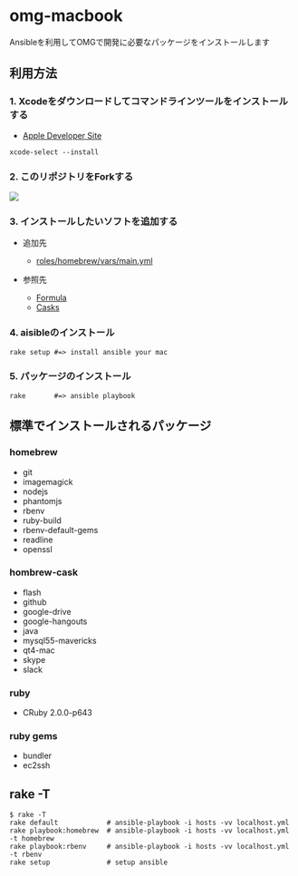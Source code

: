 # omg-macbook

Ansibleを利用してOMGで開発に必要なパッケージをインストールします

## 利用方法

### 1. Xcodeをダウンロードしてコマンドラインツールをインストールする

  * [Apple Developer Site](link-apple)

```
xcode-select --install
```

### 2. このリポジトリをForkする

![](https://raw.githubusercontent.com/mrtaddy/omg-macbook/master/images/fork_button.png)

### 3. インストールしたいソフトを追加する

  * 追加先
    * [roles/homebrew/vars/main.yml](https://github.com/mrtaddy/omg-macbook/blob/master/roles/homebrew/vars/main.yml)

  * 参照先
    * [Formula](link-formula)
    * [Casks](link-casks)

### 4. aisibleのインストール

```
rake setup #=> install ansible your mac
```

### 5. パッケージのインストール

```
rake       #=> ansible playbook
```


## 標準でインストールされるパッケージ

### homebrew
- git
- imagemagick
- nodejs
- phantomjs
- rbenv
- ruby-build
- rbenv-default-gems
- readline
- openssl

### hombrew-cask
- flash
- github
- google-drive
- google-hangouts
- java
- mysql55-mavericks
- qt4-mac
- skype
- slack

### ruby
- CRuby 2.0.0-p643

### ruby gems
- bundler
- ec2ssh


## rake -T

```
$ rake -T
rake default            # ansible-playbook -i hosts -vv localhost.yml
rake playbook:homebrew  # ansible-playbook -i hosts -vv localhost.yml -t homebrew
rake playbook:rbenv     # ansible-playbook -i hosts -vv localhost.yml -t rbenv
rake setup              # setup ansible
```


[link-apple]:https://developer.apple.com/jp/
[link-formula]:https://github.com/Homebrew/homebrew/tree/master/Library/Formula
[link-casks]:https://github.com/phinze/homebrew-cask/tree/master/Casks
